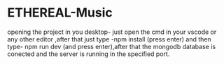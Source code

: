 # ETHEREAL-Music
opening the project in you desktop-
just open the cmd in your vscode or any other editor ,after that just type -npm install (press enter) and then type- npm run dev (and press enter),after that the mongodb database is conected and
the server is running in the specified port.
